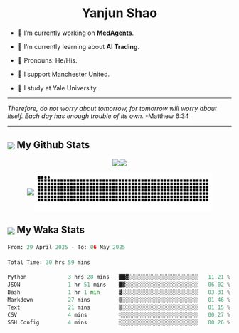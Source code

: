 

<h1 align="center">Yanjun Shao</h1>

- 🐒 I’m currently working on **[MedAgents](https://github.com/gersteinlab/MedAgents)**.

- 🦧 I’m currently learning about **AI Trading**.

- 🦍 Pronouns: He/His.

- 👹 I support Manchester United.

- 🐶 I study at Yale University.

---

<i> Therefore, do not worry about tomorrow, for tomorrow will worry about itself. Each day has enough trouble of its own. </i> -Matthew 6:34

---

<h2><img src="https://emojis.slackmojis.com/emojis/images/1579216111/7550/pikachu_wave.gif?1579216111" align="center" width="28" /> My Github Stats</h2>

<p align="center"><img align="center" src = "https://github-readme-stats.vercel.app/api?username=super-dainiu&show_icons=true&count_private=true&theme=tokyonight&hide=issues&line_height=30" width="400px"><img align="center" src = "https://github-readme-streak-stats.herokuapp.com/?user=super-dainiu&theme=tokyonight" width="400px"></p>

<p align="center"><img align="center" width="400px" src="https://github-readme-stats.vercel.app/api/top-langs/?username=super-dainiu&layout=compact&theme=tokyonight&hide=html,tex,jupyter%20notebook"><img align="center" width="400px" src="https://github.com/super-dainiu/super-dainiu/blob/output/github-contribution-grid-snake.svg"></p>

<h2><img src="https://emojis.slackmojis.com/emojis/images/1579216111/7550/pikachu_wave.gif?1579216111" align="center" width="28" /> My Waka Stats</h2>

<!--START_SECTION:waka-->

```python
From: 29 April 2025 - To: 06 May 2025

Total Time: 30 hrs 59 mins

Python             3 hrs 28 mins   ██▓░░░░░░░░░░░░░░░░░░░░░░   11.21 %
JSON               1 hr 51 mins    █▓░░░░░░░░░░░░░░░░░░░░░░░   06.02 %
Bash               1 hr 1 min      ▓░░░░░░░░░░░░░░░░░░░░░░░░   03.31 %
Markdown           27 mins         ▒░░░░░░░░░░░░░░░░░░░░░░░░   01.46 %
Text               21 mins         ▒░░░░░░░░░░░░░░░░░░░░░░░░   01.15 %
CSV                4 mins          ░░░░░░░░░░░░░░░░░░░░░░░░░   00.27 %
SSH Config         4 mins          ░░░░░░░░░░░░░░░░░░░░░░░░░   00.26 %
```

<!--END_SECTION:waka-->
